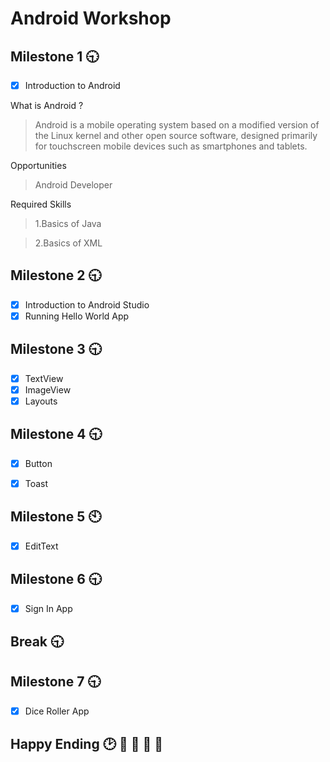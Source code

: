 # Android Workshop

## Milestone 1 :clock930:
- [x] Introduction to Android

What is Android ?
>Android is a mobile operating system based on a modified version of the Linux kernel and other open source software, designed primarily for touchscreen mobile devices such as smartphones and tablets.

Opportunities
>Android Developer

Required Skills
>1.Basics of Java

>2.Basics of XML

## Milestone 2 :clock930:
- [x] Introduction to Android Studio
- [x] Running Hello World App

## Milestone 3 :clock930:
- [x] TextView
- [x] ImageView
- [x] Layouts

## Milestone 4 :clock930:
- [x] Button
- [x] Toast


## Milestone 5 :clock10:
- [x] EditText

## Milestone 6 :clock930:
- [x] Sign In App


## Break :clock930:


## Milestone 7 :clock930:
- [x] Dice Roller App

## Happy Ending :clock2: :tada:  :tada: :tada: :100:
